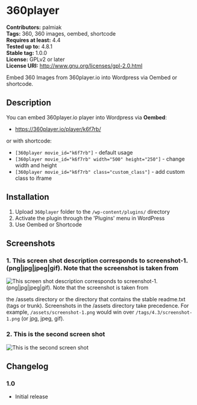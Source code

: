 # 360player #
**Contributors:** palmiak  
**Tags:** 360, 360 images, oembed, shortcode  
**Requires at least:** 4.4  
**Tested up to:** 4.8.1  
**Stable tag:** 1.0.0  
**License:** GPLv2 or later  
**License URI:** http://www.gnu.org/licenses/gpl-2.0.html  

Embed 360 Images from 360player.io into Wordpress via Oembed or shortcode.

## Description ##

You can embed 360player.io player into Wordpress via **Oembed**:
- https://360player.io/player/k6f7rb/

or with shortcode:
- `[360player movie_id="k6f7rb"]` - default usage
- `[360player movie_id="k6f7rb" width="500" height="250"]` - change width and height
- `[360player movie_id="k6f7rb" class="custom_class"]` - add custom class to iframe

## Installation ##

1. Upload `360player` folder to the `/wp-content/plugins/` directory
2. Activate the plugin through the 'Plugins' menu in WordPress
3. Use Oembed or Shortcode

## Screenshots ##

### 1. This screen shot description corresponds to screenshot-1.(png|jpg|jpeg|gif). Note that the screenshot is taken from ###
![This screen shot description corresponds to screenshot-1.(png|jpg|jpeg|gif). Note that the screenshot is taken from](http://ps.w.org/360player/assets/screenshot-1.png)

the /assets directory or the directory that contains the stable readme.txt (tags or trunk). Screenshots in the /assets
directory take precedence. For example, `/assets/screenshot-1.png` would win over `/tags/4.3/screenshot-1.png`
(or jpg, jpeg, gif).
### 2. This is the second screen shot ###
![This is the second screen shot](http://ps.w.org/360player/assets/screenshot-2.png)


## Changelog ##

### 1.0 ###
* Initial release